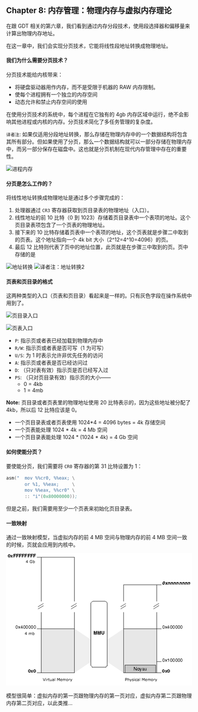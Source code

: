 ## Chapter 8: 内存管理：物理内存与虚拟内存理论

在跟 GDT 相关的第六章，我们看到通过内存分段技术，使用段选择器和偏移量来计算出物理内存地址。

在这一章中，我们会实现分页技术，它能将线性段地址转换成物理地址。

#### 我们为什么需要分页技术？

分页技术能给内核带来：

* 将硬盘驱动器用作内存，而不是受限于机器的 RAW 内存限制。
* 使每个进程拥有一个独立的内存空间
* 动态允许和禁止内存空间的使用

在使用分页技术的系统中，每个进程在它独有的 4gb 内存区域中运行，绝不会影响其他进程或内核的内存。分页技术简化了多任务管理的复杂度。

```译者注```:
如果仅适用分段地址转换，那么存储在物理内存中的一个数据结构将包含其所有部分。但如果使用了分页，那么一个数据结构就可以一部分存储在物理内存中，而另一部分保存在磁盘中。这也就是分页机制在现代内存管理中存在的重要性。

![进程内存](./processes.png)

#### 分页是怎么工作的？

将线性地址转换成物理地址是通过多个步骤完成的：

1. 处理器通过 `CR3` 寄存器获取到页目录表的物理地址（入口）。
2. 线性地址的前 10 比特（0 到 1023）存储着页目录表中一个表项的地址。这个页目录表项包含了一个页表的物理地址。
3. 接下来的 10 比特存储着页表中一个表项的地址，这个页表就是步骤二中取到的页表。这个地址指向一个 4k bit 大小（2^12=4^10=4096）的页。
4. 最后 12 比特则代表了页中的地址位置，此页就是在步骤三中取到的页。页中存储的是

![地址转换](./paging_memory.png)
![译者注：地址转换2](./address_transition.png)

#### 页表和页目录的格式

这两种类型的入口（页表和页目录）看起来是一样的。只有灰色字段在操作系统中用到了。

![页目录入口](./page_directory_entry.png)

![页表入口](./page_table_entry.png)

* `P`: 指示页或者表已经加载到物理内存中
* `R/W`: 指示页或者表是否可写（1 为可写）
* `U/S`: 为 1 时表示允许非优先任务的访问
* `A`: 指示页或者表是否已经访问过
* `D`: （只对表有效）指示页是否已经写入过
* `PS`: （只对页目录有效）指示页的大小——
    * 0 = 4kb
    * 1 = 4mb

**Note:** 页目录或者页表里的物理地址使用 20 比特表示的，因为这些地址被分配了 4kb，所以后 12 比特应该是 0。

* 一个页目录表或者页表使用 1024*4 = 4096 bytes = 4k 存储空间
* 一个页表能处理 1024 * 4k = 4 Mb 空间
* 一个页目录表能处理 1024 * (1024 * 4k) = 4 Gb 空间

#### 如何使能分页？

要使能分页，我们需要将 `CR0` 寄存器的第 31 比特设置为 1：

```asm
asm("  mov %%cr0, %%eax; \
       or %1, %%eax;     \
       mov %%eax, %%cr0" \
       :: "i"(0x80000000));
```

但是之前，我们需要用至少一个页表来初始化页目录表。

#### 一致映射

通过一致映射模型，当虚拟内存的前 4 MB 空间与物理内存的前 4 MB 空间一致的时候，页就会应用到内核中。

![一致映射](identitymapping.png)

模型很简单：虚拟内存的第一页跟物理内存的第一页对应，虚拟内存第二页跟物理内存第二页对应，以此类推...






